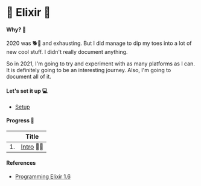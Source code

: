 # 🔬 Elixir 🧪

#### Why? 🤨

2020 was 🐕💩 and exhausting. But I did manage to dip my toes into a lot of new cool stuff. I didn't really document anything.

So in 2021, I'm going to try and experiment with as many platforms as I can. It is definitely going to be an interesting journey. Also, I'm going to document all of it.

#### Let's set it up 💻
- [Setup]

#### Progress 🤔

|    | Title |
| -  | - |
| 1. | [Intro] 👋🏻 |

[Setup]: https://elixir-lang.org/install.html
[Intro]: https://github.com/ShivangDave/elixir-repo/tree/main/intro

#### References
- [Programming Elixir 1.6]

[Programming Elixir 1.6]: https://pragprog.com/titles/elixir16/programming-elixir-1-6/
